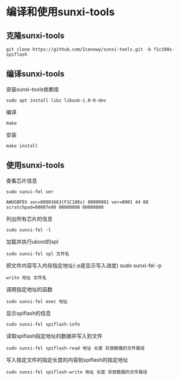 # 编译和使用sunxi-tools

## 克隆sunxi-tools


    git clone https://github.com/Icenowy/sunxi-tools.git -b f1c100s-spiflash

## 编译sunxi-tools


安装sunxi-tools依赖库
  
    sudo apt install libz libusb-1.0-0-dev


编译

    make



安装

    make install


## 使用sunxi-tools


查看芯片信息

    sudo sunxi-fel ver

    AWUSBFEX soc=00001663(F1C100s) 00000001 ver=0001 44 08
    scratchpad=00007e00 00000000 00000000

列出所有芯片的信息

    sudo sunxi-fel -l

加载并执行uboot的spl

    sudo sunxi-fel spl 文件名

把文件内容写入内存指定地址(-p是显示写入进度)  sudo sunxi-fel -p

    write 地址 文件名

调用指定地址的函数 

    sudo sunxi-fel exec 地址

显示spiflash的信息

    sudo sunxi-fel spiflash-info

读取spiflash指定地址的数据并写入到文件

    sudo sunxi-fel spiflash-read 地址 长度 存放数据的文件路径

写入指定文件的指定长度的内容到spiflash的指定地址

    sudo sunxi-fel spiflash-write 地址 长度 存放数据的文件路径

